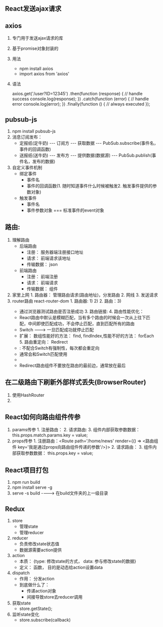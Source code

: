 ## React发送ajax请求
## axios
  1. 专门用于发送ajax请求的库
  2. 基于promise对象封装的
  3. 用法
      -  npm install axios
      -  import axios from 'axios'
      
  4. 语法
      
      
       axios.get('/user?ID=12345')
         .then(function (response) {
           // handle success
           console.log(response);
         })
         .catch(function (error) {
           // handle error
           console.log(error);
         })
         .finally(function () {
           // always executed
         });
         
         
## pubsub-js
  1. npm install pubsub-js
  2. 消息订阅发布：
      - 定报纸(定牛奶) --- 订阅方 --- 获取数据 --- PubSub.subscribe(事件名，事件的回调函数)
      - 送报纸(送牛奶) --- 发布方 --- 提供数据(数据源) --- PubSub.publish(事件名，发布的数据)
  3. 自定义事件机制
      - 绑定事件
          - 事件名
          - 事件的回调函数(1. 随时知道事件什么时候被触发2. 触发事件提供的参数对象)
      - 触发事件
          - 事件名
          - 事件参数对象 === 标准事件的event对象
  
## 路由: 
  1. 理解路由
      - 后端路由
          - 注册： 服务器端注册接口地址
          - 请求： 前端请求该地址
          - 传输数据： json
      - 前端路由
          - 注册： 前端注册
          - 请求： 前端请求
          - 传输数据： 组件
  2. 家里上网
    1. 路由器： 管理路由请求(路由地址)，分发路由
    2. 网线
    3. 发送请求
  3. router路由 react-router-dom
    1. 路由器: 1)	<BrowserRouter>2)	<HashRouter>
    2. 路由：3)	<Route path='路由路径' component={路由组件}>
        - 通过浏览器测试路由是否注册成功
    3. 路由链接: <Link to='路由路径'/> <NavLink to='路由路径' activeClassName='路由地址生效后的动态class类，默认是active'/>
    4. 路由性能优化： 
        -  React路由中默认是模糊匹配，当有多个路由的时候会一次从上往下匹配，中间即使匹配成功，不会停止匹配，直到匹配所有的路由
        -  Switch ---> 一旦匹配成功就停止匹配 
        -  扩展： 数组性能好的方法： find, findIndex,性能不好的方法： forEach
    5. 路由重定向： Redirect
        -  <Redirect to='重定向之后的路由路径'>: 不配合Switch有强制性，每次都会重定向
        -  通常会和Switch匹配使用
        -  <Redirect from='重定向之前的路由路径' to='重定向之后的路由路径'>
        -  Redirect路由组件不要放在路由的最前边，通常放在最后
        
## 在二级路由下刷新外部样式丢失(BrowserRouter)
  1. 使用HashRouter
  2. <link rel="stylesheet" href="%PUBLIC_URL%/bootstrap.css">
  
  
## React如何向路由组件传参
  1. params传参
    1. 注册路由： <Route path='路由路径/:key' component={路由组件}>
    2. 请求路由:  <Link to='路由路径/value'/>
    3. 组件内部获取参数数据： this.props.match.params.key = value;
  2. props传参
    1. 注册路由：<Route path='/home/news' render={() => <路由组件 key='我是通过props向路由组件传递的参数'/>}></Route>
    2. 请求路由： <Link to='路由路径'/>
    3. 组件内部获取参数数据： this.props.key = value;
    
    
## React项目打包
  1. npm run build
  2. npm install serve -g
  3. serve -s build ----> 在build文件夹的上一级目录
  
  
## Redux
  1. store
      -  管理state
      -  管理reducer
  2. reducer
      -  负责修改state状态值
      -  数据源需要action提供
  3. action
      -  本质： {type: 修改state的方式， data: 参与修改state的数据}
      -  定义： 函数， 目的是动态给action设置data
  4. dispatch
      -  作用： 分发action
      -  到底做什么了： 
          -  传递action对象
          -  间接导致store去reducer调用
  5. 获取state
      -  store.getState();
  6. 监听state变化
      - store.subscribe(callback)